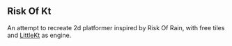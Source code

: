 ## Risk Of Kt

An attempt to recreate 2d platformer inspired by Risk Of Rain, with free tiles and [LittleKt](https://littlekt.com/) as engine.
